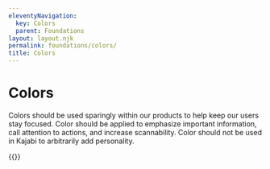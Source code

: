 ```yaml
---
eleventyNavigation:
  key: Colors
  parent: Foundations
layout: layout.njk
permalink: foundations/colors/
title: Colors
---
```


# Colors

Colors should be used sparingly within our products to help keep our users stay focused. Color should be applied to emphasize important information, call attention to actions, and increase scannability. Color should not be used in Kajabi to arbitrarily add personality.

{{}}
